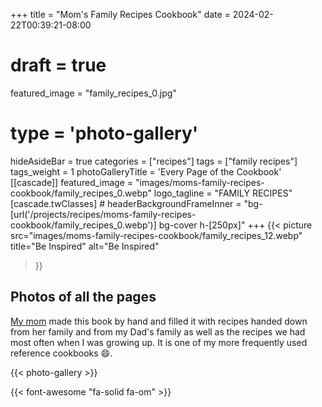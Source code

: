 +++
title = "Mom's Family Recipes Cookbook"
date = 2024-02-22T00:39:21-08:00
# draft = true
featured_image = "family_recipes_0.jpg"
# type = 'photo-gallery'
hideAsideBar = true
categories = ["recipes"]
tags = ["family recipes"]
tags_weight = 1
photoGalleryTitle = 'Every Page of the Cookbook'
[[cascade]]
  featured_image = "images/moms-family-recipes-cookbook/family_recipes_0.webp"
  logo_tagline = "FAMILY RECIPES"
  [cascade.twClasses]
    # headerBackgroundFrameInner = "bg-[url('/projects/recipes/moms-family-recipes-cookbook/family_recipes_0.webp')] bg-cover h-[250px]"
+++
{{< picture 
  src="images/moms-family-recipes-cookbook/family_recipes_12.webp"
  title="Be Inspired"
  alt="Be Inspired"
>}}

## Photos of all the pages

<!--more-->

[My mom](https://www.louisestrawbridge.com/) made this book by hand and filled it with recipes handed down from her family and from my Dad's family as well as the recipes we had most often when I was growing up. It is one of my more frequently used reference cookbooks :smile:.

{{< photo-gallery >}}

{{< font-awesome "fa-solid fa-om" >}}